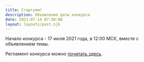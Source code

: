 ```yaml
---
title: Стартуем!
description: Объявление даты конкурса
date: 2021-07-14 07:58:00
layout: layouts/post.njk
---
```


Начало конкурса - 17 июля 2021 года, в 12:00 МСК, вместе с объявлением темы.

Регламент конкурса можно <a href="/">почитать здесь</a>.

